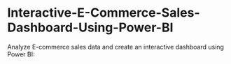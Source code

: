 # Interactive-E-Commerce-Sales-Dashboard-Using-Power-BI
Analyze E-commerce sales data and create an interactive dashboard using Power BI:
